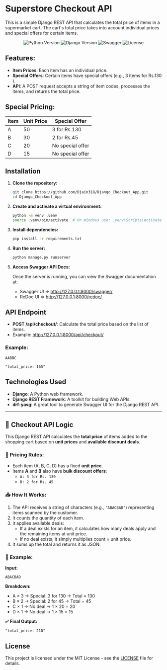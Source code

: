# Superstore Checkout API

This is a simple Django REST API that calculates the total price of items in a supermarket cart. The cart's total price takes into account individual prices and special offers for certain items.

<p align="center">
  <img src="https://img.shields.io/badge/Python-3.10-blue.svg" alt="Python Version">
  <img src="https://img.shields.io/badge/Django-5.2-blue.svg" alt="Django Version">
  <img src="https://img.shields.io/badge/Swagger-Enabled-green.svg" alt="Swagger">
  <img src="https://img.shields.io/badge/License-MIT-yellow.svg" alt="License">
</p>

## Features:

- **Item Prices**: Each item has an individual price.
- **Special Offers**: Certain items have special offers (e.g., 3 items for Rs.130 ).
- **API**: A POST request accepts a string of item codes, processes the items, and returns the total price.

## Special Pricing:

| Item | Unit Price | Special Offer    |
| ---- | ---------- | ---------------- |
| A    | 50         | 3 for Rs.130     |
| B    | 30         | 2 for Rs.45      |
| C    | 20         | No special offer |
| D    | 15         | No special offer |

## Installation

1. **Clone the repository:**

   ```bash
   git clone https://github.com/Djain318/Django_Checkout_App.git
   cd Django_Checkout_App
   ```

2. **Create and activate a virtual environment:**

   ```bash
   python -m venv .venv
   source .venv/bin/activate  # On Windows use: .venv\Scripts\activate
   ```

3. **Install dependencies:**

   ```bash
   pip install -r requirements.txt
   ```

4. **Run the server:**

   ```bash
   python manage.py runserver
   ```

5. **Access Swagger API Docs:**

   Once the server is running, you can view the Swagger documentation at:

   - Swagger UI => http://127.0.0.1:8000/swagger/
   - ReDoc UI => http://127.0.0.1:8000/redoc/

## API Endpoint

- **POST /api/checkout/**: Calculate the total price based on the list of items.
- Example: http://127.0.0.1:8000/api/checkout/

### Example:

```
AABBC

"total_price: 165"
```

## Technologies Used

- **Django**: A Python web framework.
- **Django REST Framework**: A toolkit for building Web APIs.
- **drf-yasg**: A great tool to generate Swagger UI for the Django REST API.

---

## 🧾 Checkout API Logic

This Django REST API calculates the **total price** of items added to the shopping cart based on **unit prices** and **available discount deals**.

### 🔧 Pricing Rules:

- Each item (A, B, C, D) has a fixed **unit price**.
- Items **A** and **B** also have **bulk discount offers**:
  - `A: 3 for Rs. 130`
  - `B: 2 for Rs. 45`

### 📥 How It Works:

1. The API receives a string of characters (e.g., `"ABACBAD"`) representing items scanned by the customer.
2. It counts the quantity of each item.
3. It applies available deals:
   - If a deal exists for an item, it calculates how many deals apply and the remaining items at unit price.
   - If no deal exists, it simply multiplies count × unit price.
4. It sums up the total and returns it as JSON.

### 🧠 Example:

**Input:**

```
ABACBAD
```

**Breakdown:**

- A × 3 → Special: 3 for 130 → Total = 130
- B × 2 → Special: 2 for 45 → Total = 45
- C × 1 → No deal → 1 × 20 = 20
- D × 1 → No deal → 1 × 15 = 15

**✅ Final Output:**

```
"total_price: 210"
```

## License

This project is licensed under the MIT License - see the [LICENSE](LICENSE) file for details.
